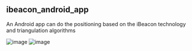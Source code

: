 ## ibeacon_android_app
An Android app can do the positioning based on the iBeacon technology and triangulation algorithms

![image](https://user-images.githubusercontent.com/25890761/41651138-2eb271c2-74c3-11e8-835d-787cb3568d8a.png)
![image](https://user-images.githubusercontent.com/25890761/41651146-32364314-74c3-11e8-8171-1a3d2101da8d.png)

